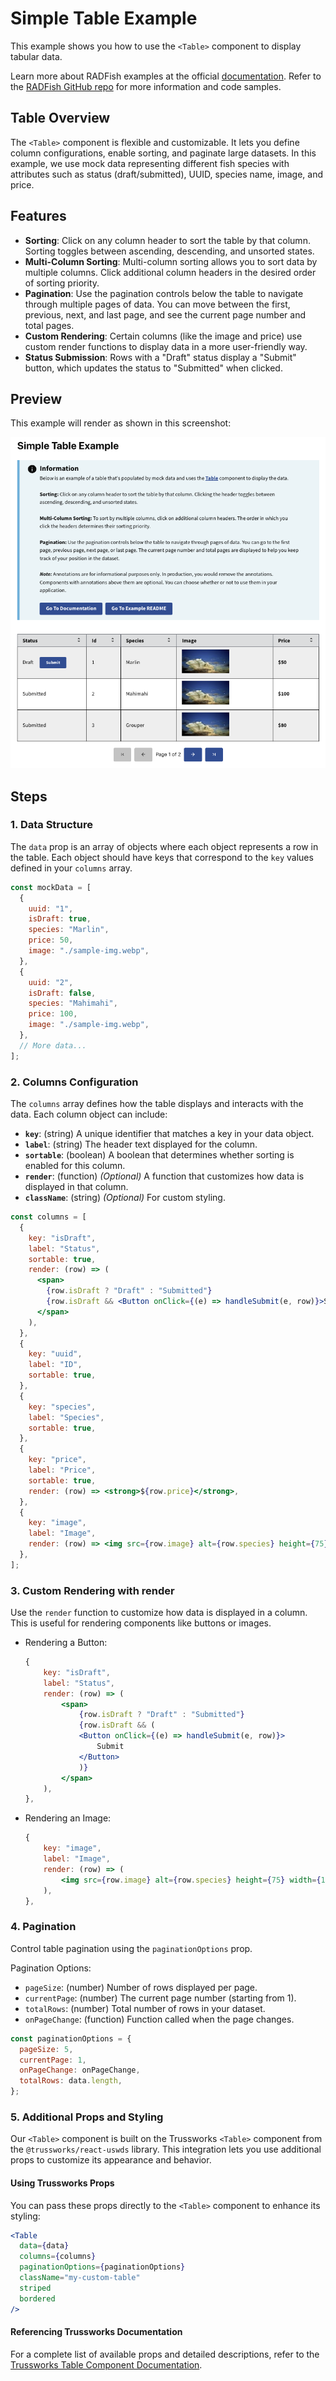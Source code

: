 # Simple Table Example

This example shows you how to use the `<Table>` component to display tabular data.

Learn more about RADFish examples at the official [documentation](https://nmfs-radfish.github.io/radfish/developer-documentation/examples-and-templates#examples). Refer to the [RADFish GitHub repo](https://nmfs-radfish.github.io/radfish/) for more information and code samples.

## Table Overview

The `<Table>` component is flexible and customizable. It lets you define column configurations, enable sorting, and paginate large datasets. In this example, we use mock data representing different fish species with attributes such as status (draft/submitted), UUID, species name, image, and price.

## Features

- **Sorting**: Click on any column header to sort the table by that column. Sorting toggles between ascending, descending, and unsorted states.
- **Multi-Column Sorting**: Multi-column sorting allows you to sort data by multiple columns. Click additional column headers in the desired order of sorting priority.
- **Pagination**: Use the pagination controls below the table to navigate through multiple pages of data. You can move between the first, previous, next, and last page, and see the current page number and total pages.
- **Custom Rendering**: Certain columns (like the image and price) use custom render functions to display data in a more user-friendly way.
- **Status Submission**: Rows with a "Draft" status display a "Submit" button, which updates the status to "Submitted" when clicked.

## Preview
This example will render as shown in this screenshot:

![Simple Table](./src/assets/simple-table.png)

## Steps

### 1. Data Structure

The `data` prop is an array of objects where each object represents a row in the table. Each object should have keys that correspond to the `key` values defined in your `columns` array.

```jsx
const mockData = [
  {
    uuid: "1",
    isDraft: true,
    species: "Marlin",
    price: 50,
    image: "./sample-img.webp",
  },
  {
    uuid: "2",
    isDraft: false,
    species: "Mahimahi",
    price: 100,
    image: "./sample-img.webp",
  },
  // More data...
];
```

### 2. Columns Configuration

The `columns` array defines how the table displays and interacts with the data. Each column object can include:

- **`key`**: (string) A unique identifier that matches a key in your data object.
- **`label`**: (string) The header text displayed for the column.
- **`sortable`**: (boolean) A boolean that determines whether sorting is enabled for this column.
- **`render`**: (function) _(Optional)_ A function that customizes how data is displayed in that column.
- **`className`**: (string) _(Optional)_ For custom styling.

```jsx
const columns = [
  {
    key: "isDraft",
    label: "Status",
    sortable: true,
    render: (row) => (
      <span>
        {row.isDraft ? "Draft" : "Submitted"}
        {row.isDraft && <Button onClick={(e) => handleSubmit(e, row)}>Submit</Button>}
      </span>
    ),
  },
  {
    key: "uuid",
    label: "ID",
    sortable: true,
  },
  {
    key: "species",
    label: "Species",
    sortable: true,
  },
  {
    key: "price",
    label: "Price",
    sortable: true,
    render: (row) => <strong>${row.price}</strong>,
  },
  {
    key: "image",
    label: "Image",
    render: (row) => <img src={row.image} alt={row.species} height={75} width={150} />,
  },
];
```

### 3. Custom Rendering with render

Use the `render` function to customize how data is displayed in a column. This is useful for rendering components like buttons or images.

- Rendering a Button:

  ```jsx
  {
      key: "isDraft",
      label: "Status",
      render: (row) => (
          <span>
              {row.isDraft ? "Draft" : "Submitted"}
              {row.isDraft && (
              <Button onClick={(e) => handleSubmit(e, row)}>
                  Submit
              </Button>
              )}
          </span>
      ),
  },
  ```

- Rendering an Image:

  ```jsx
  {
      key: "image",
      label: "Image",
      render: (row) => (
          <img src={row.image} alt={row.species} height={75} width={150} />
      ),
  },
  ```

### 4. Pagination

Control table pagination using the `paginationOptions` prop.

Pagination Options:

- `pageSize`: (number) Number of rows displayed per page.
- `currentPage`: (number) The current page number (starting from 1).
- `totalRows`: (number) Total number of rows in your dataset.
- `onPageChange`: (function) Function called when the page changes.

```jsx
const paginationOptions = {
  pageSize: 5,
  currentPage: 1,
  onPageChange: onPageChange,
  totalRows: data.length,
};
```

### 5. Additional Props and Styling

Our `<Table>` component is built on the Trussworks `<Table>` component from the `@trussworks/react-uswds` library. This integration lets you use additional props to customize its appearance and behavior.

#### Using Trussworks Props

You can pass these props directly to the `<Table>` component to enhance its styling:

```jsx
<Table
  data={data}
  columns={columns}
  paginationOptions={paginationOptions}
  className="my-custom-table"
  striped
  bordered
/>
```

#### Referencing Trussworks Documentation

For a complete list of available props and detailed descriptions, refer to the [Trussworks Table Component Documentation](https://trussworks.github.io/react-uswds/?path=/docs/components-table--docs).
